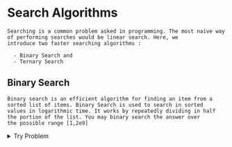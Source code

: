 # Search Algorithms
```
Searching is a common problem asked in programming. The most naive way of performing searches would be linear search. Here, we 
introduce two faster searching algorithms :

  - Binary Search and
  - Ternary Search
```

## Binary Search
```
Binary search is an efficient algorithm for finding an item from a sorted list of items. Binary Search is used to search in sorted
values in logarithmic time. It works by repeatedly dividing in half the portion of the list. You may binary search the answer over 
the possible range [1,2e9]
```
<details> <summary> Try Problem </summary> 

  <br/>
  
[C. Maximum Median](https://codeforces.com/contest/1201/problem/C)

```Sort the array in non-decreasing order. In the new array b1,b2,…,bn you can make binary search with the maximum median value.For a given median value (x), it is required to make```![image](https://user-images.githubusercontent.com/59710234/158398873-dd2d25c8-27a2-4f63-b9e3-ee1349c8061e.png)``` operations. If this value is more than k, x can't be median, otherwise it can. Time complexity: O((n/2)⋅log(10^9))```


